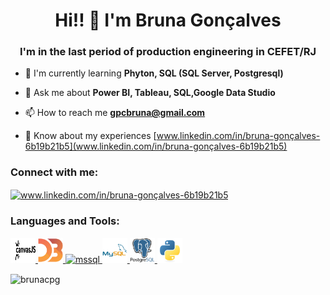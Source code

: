 <h1 align="center">Hi!! 👋 I'm Bruna Gonçalves</h1>
<h3 align="center">I'm in the last period of production engineering in CEFET/RJ</h3>

- 🌱 I'm currently learning **Phyton, SQL (SQL Server, Postgresql)**

- 💬 Ask me about **Power BI, Tableau, SQL,Google Data Studio**

- 📫 How to reach me **gpcbruna@gmail.com**

- 📄 Know about my experiences [www.linkedin.com/in/bruna-gonçalves-6b19b21b5](www.linkedin.com/in/bruna-gonçalves-6b19b21b5)

<h3 align="left">Connect with me:</h3>
<p align="left">
<a href="https://linkedin.com/in/www.linkedin.com/in/bruna-gonçalves-6b19b21b5" target="blank"><img align="center" src="https://raw.githubusercontent.com/rahuldkjain/github-profile-readme-generator/master/src/images/icons/Social/linked-in-alt.svg" alt="www.linkedin.com/in/bruna-gonçalves-6b19b21b5" height="30" width="40" /></a>
</p>

<h3 align="left">Languages and Tools:</h3>
<p align="left"> <a href="https://canvasjs.com" target="_blank" rel="noreferrer"> <img src="https://raw.githubusercontent.com/Hardik0307/Hardik0307/master/assets/canvasjs-charts.svg" alt="canvasjs" width="40" height="40"/> </a> <a href="https://d3js.org/" target="_blank" rel="noreferrer"> <img src="https://raw.githubusercontent.com/devicons/devicon/master/icons/d3js/d3js-original.svg" alt="d3js" width="40" height="40"/> </a> <a href="https://www.microsoft.com/en-us/sql-server" target="_blank" rel="noreferrer"> <img src="https://www.svgrepo.com/show/303229/microsoft-sql-server-logo.svg" alt="mssql" width="40" height="40"/> </a> <a href="https://www.mysql.com/" target="_blank" rel="noreferrer"> <img src="https://raw.githubusercontent.com/devicons/devicon/master/icons/mysql/mysql-original-wordmark.svg" alt="mysql" width="40" height="40"/> </a> <a href="https://www.postgresql.org" target="_blank" rel="noreferrer"> <img src="https://raw.githubusercontent.com/devicons/devicon/master/icons/postgresql/postgresql-original-wordmark.svg" alt="postgresql" width="40" height="40"/> </a> <a href="https://www.python.org" target="_blank" rel="noreferrer"> <img src="https://raw.githubusercontent.com/devicons/devicon/master/icons/python/python-original.svg" alt="python" width="40" height="40"/> </a> </p>

<p><img align="center" src="https://github-readme-stats.vercel.app/api/top-langs?username=brunacpg&show_icons=true&locale=en&layout=compact" alt="brunacpg" /></p>

